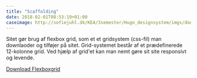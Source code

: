 ```yaml
---
title: "Scaffolding"
date: 2018-02-01T08:53:19+01:00
caseimage: http://sofiejuhl.dk/KEA/3semester/Hugo_designsystem/imgs/donut_red_5.jpg
---
```


Sitet gør brug af flexbox grid, som et et gridsystem (css-fil) man downlaoder og tilføjer på sitet. Grid-systemet består af et prædefinerede 12-kolonne grid. Ved hjælp af grid'et kan man nemt gøre sit site responsivt og levende. 


<div class="box">
<a class="button" href="http://flexboxgrid.com" target="_blank">Download Flexboxgrid</a>
</div>
